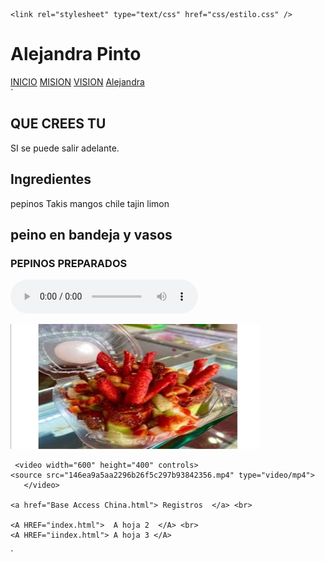 	
	<link rel="stylesheet" type="text/css" href="css/estilo.css" /> 
	
  </style>
</head>

<body>
  <!-- Definimos el area del encabezado -->
  <div class="header">
      <h1>Alejandra Pinto </h1>
  </div>

  <!-- Crear el menu -->
  <div class="topnav">
    <a href="https://www.mined.gob.sv/" >INICIO</a>
	        <!--p align="rigth">MINED -->
    <a href="#">MISION</a>
    <a href="#">VISION</a>
	<a href="https://www.nintendo.com/us/">Alejandra</a>
    <a href=""></a>
  </div>
  <!-- cuerpo de la pagina -->
  <div class="row">`
    <div class="row__column side">
      <h2>QUE CREES TU</h2>
      <p> SI se puede salir adelante.</p>
    </div>
    <div class="row__column middle">
      <h2>Ingredientes</h2>
      <p>pepinos Takis mangos chile tajin limon </p>
    </div>
    <div class="row__column side">
      <h2>peino en bandeja y vasos</h2>
      <p></p>
    </div>
  </div>
  <!-- inicio del piede de pagina -->
  <div class="footer">
    <p> <h3>PEPINOS PREPARADOS </h3> </p>
  </div>
  
   
  
  <audio controls> <source src="Audio.htm.mp3" type="audio/mp3"> Tu navegador no soporta audio HTML5. </audio>
 
   <img src="imagen de mangos.jpg" width="400" height="200"/>

     <video width="600" height="400" controls>
    <source src="146ea9a5aa2296b26f5c297b93842356.mp4" type="video/mp4">
       </video>
    
	<a href="Base Access China.html"> Registros  </a> <br> 
	
	<A HREF="index.html">  A hoja 2  </A> <br>
    <A HREF="iindex.html"> A hoja 3 </A>
	
</body>

</html>`
